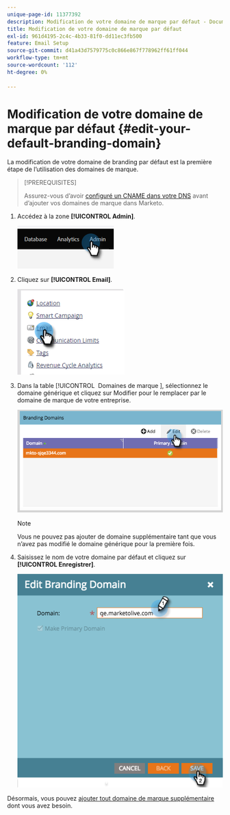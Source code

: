 ```yaml
---
unique-page-id: 11377392
description: Modification de votre domaine de marque par défaut - Documents Marketo - Documentation du produit
title: Modification de votre domaine de marque par défaut
exl-id: 961d4195-2c4c-4b33-81f0-dd11ec3fb500
feature: Email Setup
source-git-commit: d41a43d7579775c0c866e867f778962ff61ff044
workflow-type: tm+mt
source-wordcount: '112'
ht-degree: 0%

---
```


# Modification de votre domaine de marque par défaut {#edit-your-default-branding-domain}

La modification de votre domaine de branding par défaut est la première étape de l’utilisation des domaines de marque.

>[!PREREQUISITES]
>
>Assurez-vous d’avoir [configuré un CNAME dans votre DNS](/help/marketo/getting-started/initial-setup/configure-protocols-for-marketo.md) avant d’ajouter vos domaines de marque dans Marketo.

1. Accédez à la zone **[!UICONTROL Admin]**.

   ![](assets/edit-your-default-branding-domain-1.png)

1. Cliquez sur **[!UICONTROL Email]**.

   ![](assets/edit-your-default-branding-domain-2.png)

1. Dans la table [!UICONTROL &#x200B; Domaines de marque &#x200B;], sélectionnez le domaine générique et cliquez sur Modifier pour le remplacer par le domaine de marque de votre entreprise.

   ![](assets/edit-your-default-branding-domain-3.png)

   >[!NOTE]
   >
   >Vous ne pouvez pas ajouter de domaine supplémentaire tant que vous n’avez pas modifié le domaine générique pour la première fois.

1. Saisissez le nom de votre domaine par défaut et cliquez sur **[!UICONTROL Enregistrer]**.

   ![](assets/edit-your-default-branding-domain-4.png)

Désormais, vous pouvez [ajouter tout domaine de marque supplémentaire](/help/marketo/product-docs/administration/email-setup/add-multiple-branding-domains/add-an-additional-branding-domain.md) dont vous avez besoin.
